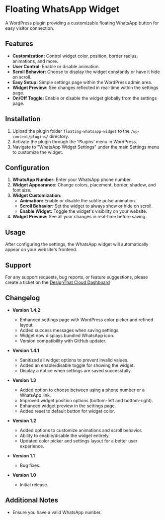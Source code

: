 # Floating WhatsApp Widget

A WordPress plugin providing a customizable floating WhatsApp button for easy visitor connection.

## Features

* **Customization:** Control widget color, position, border radius, animations, and more.
* **User Control:** Enable or disable animation.
* **Scroll Behavior:** Choose to display the widget constantly or have it hide on scroll.
* **Easy Setup:** Simple settings page within the WordPress admin area.
* **Widget Preview:** See changes reflected in real-time within the settings page.
* **On/Off Toggle:** Enable or disable the widget globally from the settings page.

## Installation

1. Upload the plugin folder `floating-whatsapp-widget` to the `/wp-content/plugins/` directory.
2. Activate the plugin through the 'Plugins' menu in WordPress.
3. Navigate to "WhatsApp Widget Settings" under the main Settings menu to customize the widget.

## Configuration

1. **WhatsApp Number:** Enter your WhatsApp phone number.
2. **Widget Appearance:** Change colors, placement, border, shadow, and font size.
3. **Widget Customization:**
    * **Animation:** Enable or disable the subtle pulse animation.
    * **Scroll Behavior:** Set the widget to always show or hide on scroll.
    * **Enable Widget:** Toggle the widget's visibility on your website.
4. **Widget Preview:** See all your changes in real-time before saving.  

## Usage

After configuring the settings, the WhatsApp widget will automatically appear on your website's frontend.

## Support

For any support requests, bug reports, or feature suggestions, please create a ticket on the [DesignThat Cloud Dashboard](https://designthat.cloud/open-ticket/hosting?subject=WhatsAppWidget)

## Changelog


* **Version 1.4.2**
    * Enhanced settings page with WordPress color picker and refined layout.
    * Added success messages when saving settings.
    * Widget now displays bundled WhatsApp icon.
    * Version compatibility with GitHub updater.

* **Version 1.4.1**
    * Sanitized all widget options to prevent invalid values.
    * Added an enable/disable toggle for showing the widget.
    * Display a notice when settings are saved successfully.


* **Version 1.3**
    * Added option to choose between using a phone number or a WhatsApp link.
    * Improved widget position options (bottom-left and bottom-right).
    * Enhanced widget preview in the settings page.
    * Added reset to default button for widget color.
* **Version 1.2**
    * Added options to customize animations and scroll behavior.
    * Ability to enable/disable the widget entirely.
    * Updated color picker and settings layout for a better user experience. 
* **Version 1.1**
    * Bug fixes.
* **Version 1.0**
    * Initial release.

## Additional Notes

* Ensure you have a valid WhatsApp number.
